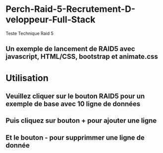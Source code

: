 # Perch-Raid-5-Recrutement-D-veloppeur-Full-Stack
Teste Technique Raid 5




## Un exemple de lancement de  RAID5 avec javascript, HTML/CSS, bootstrap et animate.css
# Utilisation
## Veuillez cliquer sur le bouton RAID5 pour un exemple de base avec 10 ligne de données
## Puis cliquez sur bouton + pour ajouter une ligne
## Et le bouton - pour supprimmer une ligne de donnée
